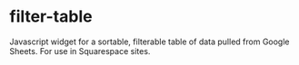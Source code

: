 # filter-table
Javascript widget for a sortable, filterable table of data pulled from Google Sheets. For use in Squarespace sites.
